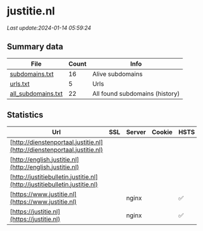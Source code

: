 # justitie.nl
*Last update:2024-01-14 05:59:24*
## Summary data
| File       | Count | Info |
|------------|-------|------|
|[subdomains.txt](/data/justitie/subdomains.txt)|16|Alive subdomains|
|[urls.txt](/data/justitie/urls.txt)|5|Urls|
|[all_subdomains.txt](/data/justitie/all_subdomains.txt)|22|All found subdomains (history)|
## Statistics
| Url | SSL | Server | Cookie | HSTS | CSP | XFO | XXP | RP | Tech |
|------------|-------|------|------|------|------|------|------|------|------|
|[http://dienstenportaal.justitie.nl](http://dienstenportaal.justitie.nl)| | | | | | | |:white_check_mark: ||
|[http://english.justitie.nl](http://english.justitie.nl)| | | | | | | |:white_check_mark: ||
|[http://justitiebulletin.justitie.nl](http://justitiebulletin.justitie.nl)| | | | | | | |:white_check_mark: ||
|[https://www.justitie.nl](https://www.justitie.nl)| |nginx| |:white_check_mark: |:warning: |:white_check_mark: |:white_check_mark: |:white_check_mark: |HSTS|
|[https://justitie.nl](https://justitie.nl)| |nginx| |:white_check_mark: |:warning: |:white_check_mark: |:white_check_mark: |:white_check_mark: |HSTS|